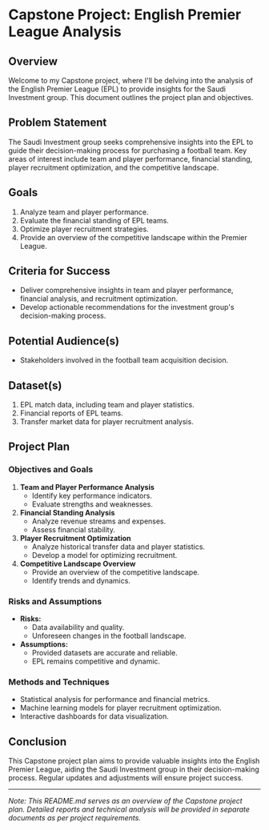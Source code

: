 # Capstone Project: English Premier League Analysis

## Overview
Welcome to my Capstone project, where I'll be delving into the analysis of the English Premier League (EPL) to provide insights for the Saudi Investment group. This document outlines the project plan and objectives.

## Problem Statement
The Saudi Investment group seeks comprehensive insights into the EPL to guide their decision-making process for purchasing a football team. Key areas of interest include team and player performance, financial standing, player recruitment optimization, and the competitive landscape.

## Goals
1. Analyze team and player performance.
2. Evaluate the financial standing of EPL teams.
3. Optimize player recruitment strategies.
4. Provide an overview of the competitive landscape within the Premier League.

## Criteria for Success
- Deliver comprehensive insights in team and player performance, financial analysis, and recruitment optimization.
- Develop actionable recommendations for the investment group's decision-making process.

## Potential Audience(s)
- Stakeholders involved in the football team acquisition decision.

## Dataset(s)
1. EPL match data, including team and player statistics.
2. Financial reports of EPL teams.
3. Transfer market data for player recruitment analysis.

## Project Plan
### Objectives and Goals
1. **Team and Player Performance Analysis**
   - Identify key performance indicators.
   - Evaluate strengths and weaknesses.
2. **Financial Standing Analysis**
   - Analyze revenue streams and expenses.
   - Assess financial stability.
3. **Player Recruitment Optimization**
   - Analyze historical transfer data and player statistics.
   - Develop a model for optimizing recruitment.
4. **Competitive Landscape Overview**
   - Provide an overview of the competitive landscape.
   - Identify trends and dynamics.

### Risks and Assumptions
- **Risks:**
  - Data availability and quality.
  - Unforeseen changes in the football landscape.
- **Assumptions:**
  - Provided datasets are accurate and reliable.
  - EPL remains competitive and dynamic.

### Methods and Techniques
- Statistical analysis for performance and financial metrics.
- Machine learning models for player recruitment optimization.
- Interactive dashboards for data visualization.

## Conclusion
This Capstone project plan aims to provide valuable insights into the English Premier League, aiding the Saudi Investment group in their decision-making process. Regular updates and adjustments will ensure project success.

---
*Note: This README.md serves as an overview of the Capstone project plan. Detailed reports and technical analysis will be provided in separate documents as per project requirements.*
